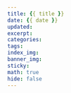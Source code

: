 ```yaml
---
title: {{ title }}
date: {{ date }}
updated: 
excerpt:
categories:
tags:
index_img:
banner_img:
sticky:
math: true
hide: false
---
```

